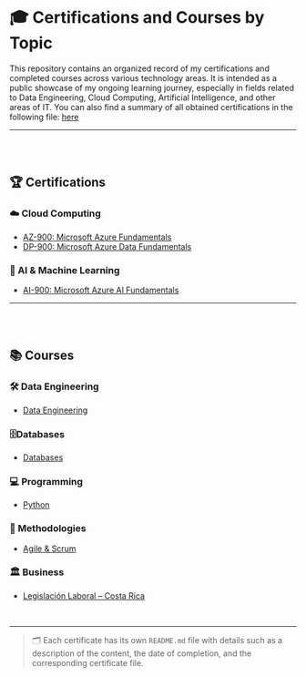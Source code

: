 # 🎓 Certifications and Courses by Topic

This repository contains an organized record of my certifications and completed courses across various technology areas. It is intended as a public showcase of my ongoing learning journey, especially in fields related to Data Engineering, Cloud Computing, Artificial Intelligence, and other areas of IT.
You can also find a summary of all obtained certifications in the following file: [here](./resumen_certificaciones.md)

---

<br><br>

## 🏆 Certifications

### ☁️ Cloud Computing
- [AZ-900: Microsoft Azure Fundamentals](./Certificaciones/Cloud_Computing/AZ-900/README.md)
- [DP-900: Microsoft Azure Data Fundamentals](./Certificaciones/Cloud_Computing/DP-900/README.md)

### 🤖 AI & Machine Learning
- [AI-900: Microsoft Azure AI Fundamentals](./Certificaciones/AI_Machine_Learning/AI-900/README.md)

---
<br><br>

## 📚 Courses

### 🛠️ Data Engineering
- [Data Engineering](./Cursos/Data_Engineering/README.md)

### 🗄️Databases
- [Databases](./Cursos/Databases/README.md)

### 💻 Programming
- [Python](./Cursos/Programming/README.md)

### 🧩 Methodologies
- [Agile & Scrum](./Cursos/Methodologies/README.md)

### 🏛️ Business
- [Legislación Laboral – Costa Rica](./Cursos/Business/README.md)

<br>

---

> 🗂 Each certificate has its own `README.md` file with details such as a description of the content, the date of completion, and the corresponding certificate file.

